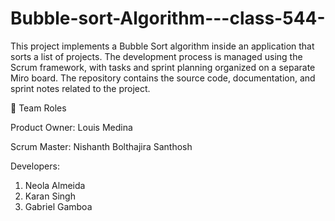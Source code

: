 # Bubble-sort-Algorithm---class-544-
This project implements a Bubble Sort algorithm inside an application that sorts a list of projects. The development process is managed using the Scrum framework, with tasks and sprint planning organized on a separate Miro board.
The repository contains the source code, documentation, and sprint notes related to the project.

👥 Team Roles

Product Owner: Louis Medina

Scrum Master: Nishanth Bolthajira Santhosh

Developers:
1. Neola Almeida
2. Karan Singh
3. Gabriel Gamboa 
